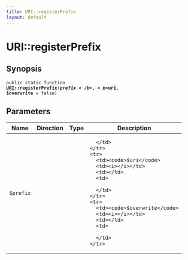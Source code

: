 ```yaml
---
title: URI::registerPrefix
layout: default
---
```


# URI::registerPrefix

## Synopsis

<code>public static function <b><a href="URI">URI</a>::registerPrefix</b>(<b>$prefix</b>, <b>$uri</b>, <b>$overwrite</b> = false)</code>

## Parameters

<table>
  <thead>
    <tr>
      <th>Name</th>
      <th>Direction</th>
      <th>Type</th>
      <th>Description</th>
    </tr>
  </thead>
  <tbody>
    <tr>
      <td><code>$prefix</code>
      <td><i></i></td>
      <td></td>
      <td>

      </td>
    </tr>
    <tr>
      <td><code>$uri</code>
      <td><i></i></td>
      <td></td>
      <td>

      </td>
    </tr>
    <tr>
      <td><code>$overwrite</code>
      <td><i></i></td>
      <td></td>
      <td>

      </td>
    </tr>
  </tbody>
</table>

